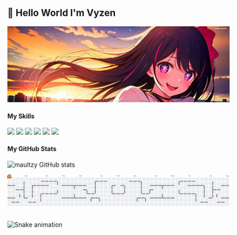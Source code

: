 ## 👋 Hello World I'm Vyzen

![maultzy](img/a396600a9c21d31894e3a53bccb98cda.jpg) 

#### My Skills

<img src="https://img.shields.io/badge/HTML5-E34F26?style=for-the-badge&logo=html5&logoColor=white" /> <img src="https://img.shields.io/badge/CSS3-1572B6?style=for-the-badge&logo=css3&logoColor=white" /> <img src="https://img.shields.io/badge/node.js-6DA55F?style=for-the-badge&logo=node.js&logoColor=white" /> <img src="https://img.shields.io/badge/Python-FFD43B?style=for-the-badge&logo=python&logoColor=blue" /> <img src="https://img.shields.io/badge/JavaScript-323330?style=for-the-badge&logo=javascript&logoColor=F7DF1E" /> <img src="https://img.shields.io/badge/Editor%20Config-E0EFEF?style=for-the-badge&logo=editorconfig&logoColor=000" />



#### My GitHub Stats

![maultzy GitHub stats](https://github-readme-stats.vercel.app/api?username=maultzy&show_icons=true&theme=radical)

<picture>
  <source media="(prefers-color-scheme: dark)" srcset="https://raw.githubusercontent.com/maultzy/maultzy/output/pacman-contribution-graph-dark.svg">
  <source media="(prefers-color-scheme: light)" srcset="https://raw.githubusercontent.com/maultzy/maultzy/output/pacman-contribution-graph.svg">
  <img alt="pacman contribution graph" src="https://raw.githubusercontent.com/maultzy/maultzy/output/pacman-contribution-graph.svg">
</picture>

###

<img src="https://raw.githubusercontent.com/maultzy/maultzy/output/snake.svg" alt="Snake animation" />

###
